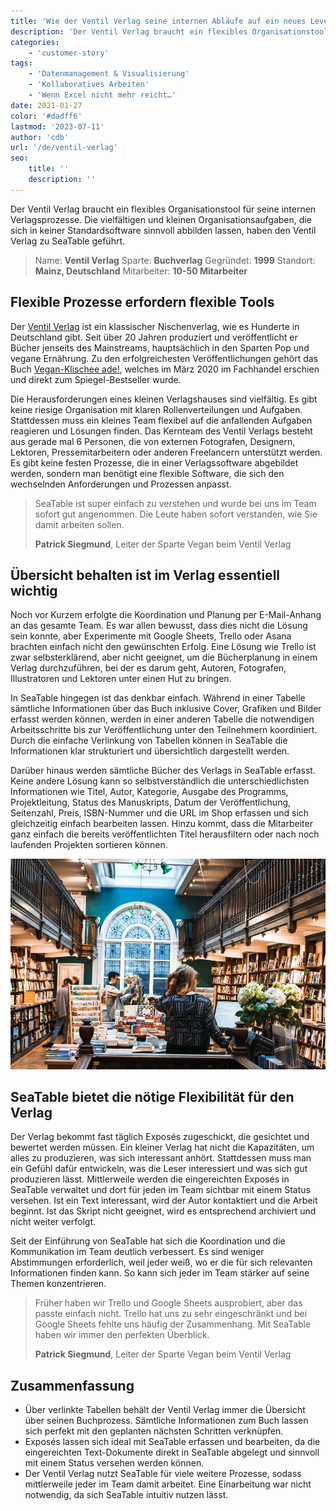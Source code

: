 ```yaml
---
title: 'Wie der Ventil Verlag seine internen Abläufe auf ein neues Level hebt'
description: 'Der Ventil Verlag braucht ein flexibles Organisationstool für seine internen Verlagsprozesse. Die vielfältigen und kleinen Organisationsaufgaben, die sich in keiner Standardsoftware sinnvoll abbilden lassen, haben den Ventil Verlag zu SeaTable geführt.'
categories:
    - 'customer-story'
tags:
    - 'Datenmanagement & Visualisierung'
    - 'Kollaboratives Arbeiten'
    - 'Wenn Excel nicht mehr reicht…'
date: 2021-01-27
color: '#dadff6'
lastmod: '2023-07-11'
author: 'cdb'
url: '/de/ventil-verlag'
seo:
    title: ''
    description: ''
---
```


Der Ventil Verlag braucht ein flexibles Organisationstool für seine internen Verlagsprozesse. Die vielfältigen und kleinen Organisationsaufgaben, die sich in keiner Standardsoftware sinnvoll abbilden lassen, haben den Ventil Verlag zu SeaTable geführt.

> Name: **Ventil Verlag**
> Sparte: **Buchverlag**
> Gegründet: **1999**
> Standort: **Mainz, Deutschland**
> Mitarbeiter: **10-50 Mitarbeiter**

## Flexible Prozesse erfordern flexible Tools

Der [Ventil Verlag](https://www.ventil-verlag.de/geschichte) ist ein klassischer Nischenverlag, wie es Hunderte in Deutschland gibt. Seit über 20 Jahren produziert und veröffentlicht er Bücher jenseits des Mainstreams, hauptsächlich in den Sparten Pop und vegane Ernährung. Zu den erfolgreichesten Veröffentlichungen gehört das Buch [Vegan-Klischee ade!](https://www.ventil-verlag.de/titel/1814/vegan-klischee-ade), welches im März 2020 im Fachhandel erschien und direkt zum Spiegel-Bestseller wurde.

Die Herausforderungen eines kleinen Verlagshauses sind vielfältig. Es gibt keine riesige Organisation mit klaren Rollenverteilungen und Aufgaben. Stattdessen muss ein kleines Team flexibel auf die anfallenden Aufgaben reagieren und Lösungen finden. Das Kernteam des Ventil Verlags besteht aus gerade mal 6 Personen, die von externen Fotografen, Designern, Lektoren, Pressemitarbeitern oder anderen Freelancern unterstützt werden. Es gibt keine festen Prozesse, die in einer Verlagssoftware abgebildet werden, sondern man benötigt eine flexible Software, die sich den wechselnden Anforderungen und Prozessen anpasst.

> SeaTable ist super einfach zu verstehen und wurde bei uns im Team sofort gut angenommen. Die Leute haben sofort verstanden, wie Sie damit arbeiten sollen.
>
> **Patrick Siegmund**, Leiter der Sparte Vegan beim Ventil Verlag

## Übersicht behalten ist im Verlag essentiell wichtig

Noch vor Kurzem erfolgte die Koordination und Planung per E-Mail-Anhang an das gesamte Team. Es war allen bewusst, dass dies nicht die Lösung sein konnte, aber Experimente mit Google Sheets, Trello oder Asana brachten einfach nicht den gewünschten Erfolg. Eine Lösung wie Trello ist zwar selbsterklärend, aber nicht geeignet, um die Bücherplanung in einem Verlag durchzuführen, bei der es darum geht, Autoren, Fotografen, Illustratoren und Lektoren unter einen Hut zu bringen.

In SeaTable hingegen ist das denkbar einfach. Während in einer Tabelle sämtliche Informationen über das Buch inklusive Cover, Grafiken und Bilder erfasst werden können, werden in einer anderen Tabelle die notwendigen Arbeitsschritte bis zur Veröffentlichung unter den Teilnehmern koordiniert. Durch die einfache Verlinkung von Tabellen können in SeaTable die Informationen klar strukturiert und übersichtlich dargestellt werden.

Darüber hinaus werden sämtliche Bücher des Verlags in SeaTable erfasst. Keine andere Lösung kann so selbstverständlich die unterschiedlichsten Informationen wie Titel, Autor, Kategorie, Ausgabe des Programms, Projektleitung, Status des Manuskripts, Datum der Veröffentlichung, Seitenzahl, Preis, ISBN-Nummer und die URL im Shop erfassen und sich gleichzeitig einfach bearbeiten lassen. Hinzu kommt, dass die Mitarbeiter ganz einfach die bereits veröffentlichten Titel herausfiltern oder nach noch laufenden Projekten sortieren können.

![Flexible Prozesse im Verlag dank SeaTable](ventil-verlag.jpg)

## SeaTable bietet die nötige Flexibilität für den Verlag

Der Verlag bekommt fast täglich Exposés zugeschickt, die gesichtet und bewertet werden müssen. Ein kleiner Verlag hat nicht die Kapazitäten, um alles zu produzieren, was sich interessant anhört. Stattdessen muss man ein Gefühl dafür entwickeln, was die Leser interessiert und was sich gut produzieren lässt. Mittlerweile werden die eingereichten Exposés in SeaTable verwaltet und dort für jeden im Team sichtbar mit einem Status versehen. Ist ein Text interessant, wird der Autor kontaktiert und die Arbeit beginnt. Ist das Skript nicht geeignet, wird es entsprechend archiviert und nicht weiter verfolgt.

Seit der Einführung von SeaTable hat sich die Koordination und die Kommunikation im Team deutlich verbessert. Es sind weniger Abstimmungen erforderlich, weil jeder weiß, wo er die für sich relevanten Informationen finden kann. So kann sich jeder im Team stärker auf seine Themen konzentrieren.

> Früher haben wir Trello und Google Sheets ausprobiert, aber das passte einfach nicht. Trello hat uns zu sehr eingeschränkt und bei Google Sheets fehlte uns häufig der Zusammenhang. Mit SeaTable haben wir immer den perfekten Überblick.
>
> **Patrick Siegmund**, Leiter der Sparte Vegan beim Ventil Verlag

## Zusammenfassung

- Über verlinkte Tabellen behält der Ventil Verlag immer die Übersicht über seinen Buchprozess. Sämtliche Informationen zum Buch lassen sich perfekt mit den geplanten nächsten Schritten verknüpfen.
- Exposés lassen sich ideal mit SeaTable erfassen und bearbeiten, da die eingereichten Text-Dokumente direkt in SeaTable abgelegt und sinnvoll mit einem Status versehen werden können.
- Der Ventil Verlag nutzt SeaTable für viele weitere Prozesse, sodass mittlerweile jeder im Team damit arbeitet. Eine Einarbeitung war nicht notwendig, da sich SeaTable intuitiv nutzen lässt.
